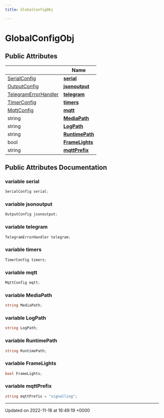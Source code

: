 ```yaml
---
title: GlobalConfigObj

---
```


# GlobalConfigObj





## Public Attributes

|                | Name           |
| -------------- | -------------- |
| [SerialConfig](/SignallingSystem-doc/mainsystem/Classes/classSerialConfig/) | **[serial](/SignallingSystem-doc/mainsystem/Classes/classGlobalConfigObj/#variable-serial)**  |
| [OutputConfig](/SignallingSystem-doc/mainsystem/Classes/classOutputConfig/) | **[jsonoutput](/SignallingSystem-doc/mainsystem/Classes/classGlobalConfigObj/#variable-jsonoutput)**  |
| [TelegramErrorHandler](/SignallingSystem-doc/mainsystem/Classes/classTelegramErrorHandler/) | **[telegram](/SignallingSystem-doc/mainsystem/Classes/classGlobalConfigObj/#variable-telegram)**  |
| [TimerConfig](/SignallingSystem-doc/mainsystem/Classes/classTimerConfig/) | **[timers](/SignallingSystem-doc/mainsystem/Classes/classGlobalConfigObj/#variable-timers)**  |
| [MqttConfig](/SignallingSystem-doc/mainsystem/Classes/classMqttConfig/) | **[mqtt](/SignallingSystem-doc/mainsystem/Classes/classGlobalConfigObj/#variable-mqtt)**  |
| string | **[MediaPath](/SignallingSystem-doc/mainsystem/Classes/classGlobalConfigObj/#variable-mediapath)**  |
| string | **[LogPath](/SignallingSystem-doc/mainsystem/Classes/classGlobalConfigObj/#variable-logpath)**  |
| string | **[RuntimePath](/SignallingSystem-doc/mainsystem/Classes/classGlobalConfigObj/#variable-runtimepath)**  |
| bool | **[FrameLights](/SignallingSystem-doc/mainsystem/Classes/classGlobalConfigObj/#variable-framelights)**  |
| string | **[mqttPrefix](/SignallingSystem-doc/mainsystem/Classes/classGlobalConfigObj/#variable-mqttprefix)**  |

## Public Attributes Documentation

### variable serial

```csharp
SerialConfig serial;
```


### variable jsonoutput

```csharp
OutputConfig jsonoutput;
```


### variable telegram

```csharp
TelegramErrorHandler telegram;
```


### variable timers

```csharp
TimerConfig timers;
```


### variable mqtt

```csharp
MqttConfig mqtt;
```


### variable MediaPath

```csharp
string MediaPath;
```


### variable LogPath

```csharp
string LogPath;
```


### variable RuntimePath

```csharp
string RuntimePath;
```


### variable FrameLights

```csharp
bool FrameLights;
```


### variable mqttPrefix

```csharp
string mqttPrefix = "signalling";
```


-------------------------------

Updated on 2022-11-18 at 16:49:19 +0000